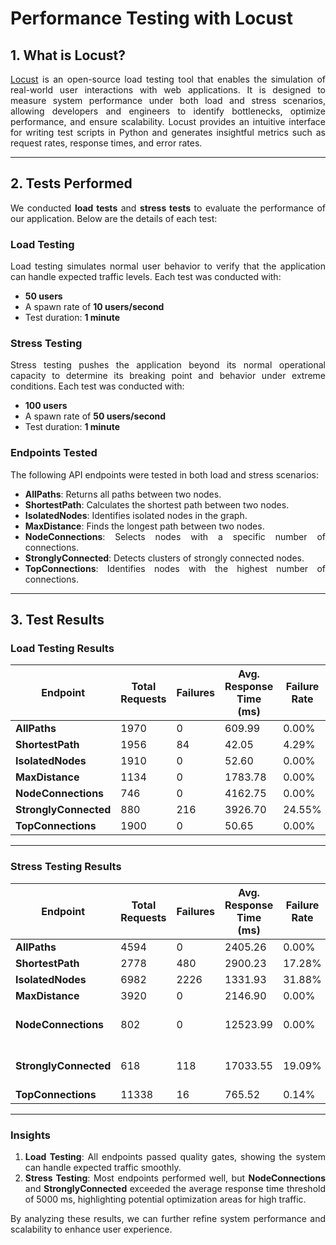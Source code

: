 
# Performance Testing with Locust

<div align="justify">

## 1. What is Locust?

[Locust](https://locust.io/) is an open-source load testing tool that enables the simulation of real-world user interactions with web applications. It is designed to measure system performance under both load and stress scenarios, allowing developers and engineers to identify bottlenecks, optimize performance, and ensure scalability. Locust provides an intuitive interface for writing test scripts in Python and generates insightful metrics such as request rates, response times, and error rates.

---

## 2. Tests Performed

We conducted **load tests** and **stress tests** to evaluate the performance of our application. Below are the details of each test:

### Load Testing
Load testing simulates normal user behavior to verify that the application can handle expected traffic levels. Each test was conducted with:
- **50 users** 
- A spawn rate of **10 users/second**
- Test duration: **1 minute**

### Stress Testing
Stress testing pushes the application beyond its normal operational capacity to determine its breaking point and behavior under extreme conditions. Each test was conducted with:
- **100 users**
- A spawn rate of **50 users/second**
- Test duration: **1 minute**

### Endpoints Tested
The following API endpoints were tested in both load and stress scenarios:
- **AllPaths**: Returns all paths between two nodes.
- **ShortestPath**: Calculates the shortest path between two nodes.
- **IsolatedNodes**: Identifies isolated nodes in the graph.
- **MaxDistance**: Finds the longest path between two nodes.
- **NodeConnections**: Selects nodes with a specific number of connections.
- **StronglyConnected**: Detects clusters of strongly connected nodes.
- **TopConnections**: Identifies nodes with the highest number of connections.

---

## 3. Test Results

### Load Testing Results

| Endpoint             | Total Requests | Failures | Avg. Response Time (ms) | Failure Rate | Success Rate | Quality Gates Passed |
|----------------------|----------------|----------|--------------------------|--------------|--------------|-----------------------|
| **AllPaths**         | 1970           | 0        | 609.99                   | 0.00%        | 100.00%      | ✅ Yes                |
| **ShortestPath**     | 1956           | 84       | 42.05                    | 4.29%        | 95.71%       | ✅ Yes                |
| **IsolatedNodes**    | 1910           | 0        | 52.60                    | 0.00%        | 100.00%      | ✅ Yes                |
| **MaxDistance**      | 1134           | 0        | 1783.78                  | 0.00%        | 100.00%      | ✅ Yes                |
| **NodeConnections**  | 746            | 0        | 4162.75                  | 0.00%        | 100.00%      | ✅ Yes                |
| **StronglyConnected**| 880            | 216      | 3926.70                  | 24.55%       | 75.45%       | ✅ Yes                |
| **TopConnections**   | 1900           | 0        | 50.65                    | 0.00%        | 100.00%      | ✅ Yes                |

---

### Stress Testing Results

| Endpoint             | Total Requests | Failures | Avg. Response Time (ms) | Failure Rate | Success Rate | Quality Gates Passed |
|----------------------|----------------|----------|--------------------------|--------------|--------------|-----------------------|
| **AllPaths**         | 4594           | 0        | 2405.26                  | 0.00%        | 100.00%      | ✅ Yes                |
| **ShortestPath**     | 2778           | 480      | 2900.23                  | 17.28%       | 82.72%       | ✅ Yes                |
| **IsolatedNodes**    | 6982           | 2226     | 1331.93                  | 31.88%       | 68.12%       | ✅ Yes                |
| **MaxDistance**      | 3920           | 0        | 2146.90                  | 0.00%        | 100.00%      | ✅ Yes                |
| **NodeConnections**  | 802            | 0        | 12523.99                 | 0.00%        | 100.00%      | ❌ No (Response Time) |
| **StronglyConnected**| 618            | 118      | 17033.55                 | 19.09%       | 80.91%       | ❌ No (Response Time) |
| **TopConnections**   | 11338          | 16       | 765.52                   | 0.14%        | 99.86%       | ✅ Yes                |

---

### Insights
1. **Load Testing**: All endpoints passed quality gates, showing the system can handle expected traffic smoothly.
2. **Stress Testing**: Most endpoints performed well, but **NodeConnections** and **StronglyConnected** exceeded the average response time threshold of 5000 ms, highlighting potential optimization areas for high traffic.

By analyzing these results, we can further refine system performance and scalability to enhance user experience.